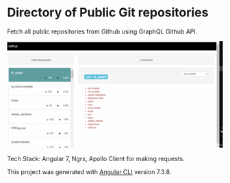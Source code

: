 # Directory of Public Git repositories

Fetch all public repositories from Github using GraphQL Github API.

![](desc.gif)




Tech Stack:
Angular 7, Ngrx, Apollo Client for making requests.

This project was generated with [Angular CLI](https://github.com/angular/angular-cli) version 7.3.8.
